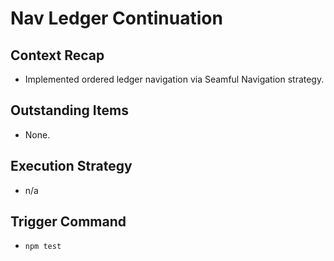 # Nav Ledger Continuation

## Context Recap
- Implemented ordered ledger navigation via Seamful Navigation strategy.

## Outstanding Items
- None.

## Execution Strategy
- n/a

## Trigger Command
- `npm test`
